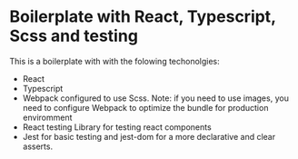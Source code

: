 # Boilerplate with React, Typescript, Scss and testing

This is a boilerplate with with the folowing techonolgies:

- React
- Typescript
- Webpack configured to use Scss. Note: if you need to use images, you need to configure Webpack to optimize the bundle for production enviromment
- React testing Library for testing react components
- Jest for basic testing and jest-dom for a more declarative and clear asserts.
